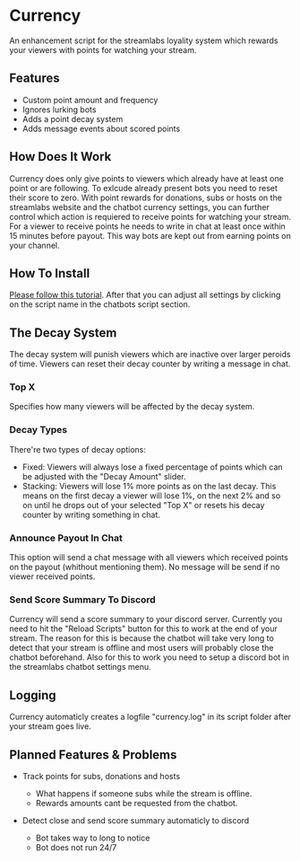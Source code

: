 # Currency
An enhancement script for the streamlabs loyality system which rewards your viewers with points for watching your stream.

## Features
- Custom point amount and frequency
- Ignores lurking bots
- Adds a point decay system
- Adds message events about scored points

## How Does It Work
Currency does only give points to viewers which already have at least one point or
are following. To exlcude already present bots you need to reset their score to zero.
With point rewards for donations, subs or hosts on the streamlabs website and the chatbot currency settings, you can further 
control which action is requiered to receive points for watching your stream. For a viewer to receive points he needs to
write in chat at least once within 15 minutes before payout. This way bots are kept out from earning points on your channel.

## How To Install
[Please follow this tutorial](https://github.com/StreamlabsSupport/Streamlabs-Chatbot/wiki/Prepare-&-Import-Scripts).
After that you can adjust all settings by clicking on the script name in the chatbots script section.

## The Decay System
The decay system will punish viewers which are inactive over 
larger peroids of time. Viewers can reset their decay counter by writing a message in chat.

### Top X
Specifies how many viewers will be affected by the decay system. 

### Decay Types
There're two types of decay options:
- Fixed: Viewers will always lose a fixed percentage of points which can be 
adjusted with the "Decay Amount" slider.
- Stacking: Viewers will lose 1% more points as on the last decay. This means on 
the first decay a viewer will lose 1%, on the next 2% and so on until he drops out
of your selected "Top X" or resets his decay counter by writing something in chat.

### Announce Payout In Chat
This option will send a chat message with all viewers which received points on the payout (whithout mentioning them).
No message will be send if no viewer received points.

### Send Score Summary To Discord
Currency will send a score summary to your discord server. Currently you need to hit the "Reload Scripts" button for this
to work at the end of your stream. The reason for this is because the chatbot will take very long to detect that your stream is offline and most users will
probably close the chatbot beforehand. Also for this to work you need to setup a discord bot in the streamlabs chatbot settings menu. 

## Logging
Currency automaticly creates a logfile "currency.log" in its script folder after your stream goes live.

## Planned Features & Problems
- Track points for subs, donations and hosts
   - What happens if someone subs while the stream is offline.
   - Rewards amounts cant be requested from the chatbot.
   
- Detect close and send score summary automaticly to discord
   - Bot takes way to long to notice
   - Bot does not run 24/7